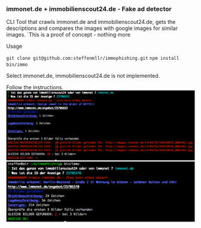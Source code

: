 ### immonet.de + immobilienscout24.de - Fake ad detector

CLI Tool that crawls immonet.de and immobilienscout24.de, gets the descriptions and compares the images with google images for similar images. `This is a proof of concept - nothing more

Usage

`git clone git@github.com:steffenmllr/immophishing.git`
`npm install`
`bin/immo`

Select immonet.de, immobilienscout24.de is not implemented.

Follow the instructions.
![Result Fake](result_fake.png)
![Result ok](result_ok.png)